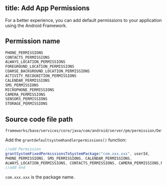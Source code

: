 title: Add App Permissions
---
For a better experience, you can add default permissions to your application using the Android Framework.

## Permission name
```java
PHONE_PERMISSIONS
CONTACTS_PERMISSIONS
ALWAYS_LOCATION_PERMISSIONS
FOREGROUND_LOCATION_PERMISSIONS
COARSE_BACKGROUND_LOCATION_PERMISSIONS
ACTIVITY_RECOGNITION_PERMISSIONS
CALENDAR_PERMISSIONS
SMS_PERMISSIONS
MICROPHONE_PERMISSIONS
CAMERA_PERMISSIONS
SENSORS_PERMISSIONS
STORAGE_PERMISSIONS
```

## Source code file path
```
frameworks/base/services/core/java/com/android/server/pm/permission/DefaultPermissionGrantPolicy.java
```
Add the `grantdefaultsystemhandlerpermissions()` function:
```java
//add Permission
grantSystemFixedPermissionsToSystemPackage("com.xxx.xxx", userId,
PHONE_PERMISSIONS, SMS_PERMISSIONS, CALENDAR_PERMISSIONS,
ALWAYS_LOCATION_PERMISSIONS, CONTACTS_PERMISSIONS, CAMERA_PERMISSIONS,MICROPHONE_PERMISSIONS, STORAGE_PERMISSIONS);
//add end
```
`com.xxx.xxx` is the package name.
